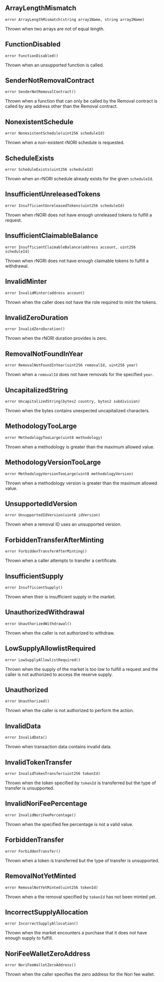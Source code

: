 ## ArrayLengthMismatch

```solidity
error ArrayLengthMismatch(string array1Name, string array2Name)
```

Thrown when two arrays are not of equal length.




## FunctionDisabled

```solidity
error FunctionDisabled()
```

Thrown when an unsupported function is called.




## SenderNotRemovalContract

```solidity
error SenderNotRemovalContract()
```

Thrown when a function that can only be called by the Removal contract is called by any address other than
the Removal contract.




## NonexistentSchedule

```solidity
error NonexistentSchedule(uint256 scheduleId)
```

Thrown when a non-existent rNORI schedule is requested.




## ScheduleExists

```solidity
error ScheduleExists(uint256 scheduleId)
```

Thrown when an rNORI schedule already exists for the given `scheduleId`.




## InsufficientUnreleasedTokens

```solidity
error InsufficientUnreleasedTokens(uint256 scheduleId)
```

Thrown when rNORI does not have enough unreleased tokens to fulfill a request.




## InsufficientClaimableBalance

```solidity
error InsufficientClaimableBalance(address account, uint256 scheduleId)
```

Thrown when rNORI does not have enough claimable tokens to fulfill a withdrawal.




## InvalidMinter

```solidity
error InvalidMinter(address account)
```

Thrown when the caller does not have the role required to mint the tokens.




## InvalidZeroDuration

```solidity
error InvalidZeroDuration()
```

Thrown when the rNORI duration provides is zero.




## RemovalNotFoundInYear

```solidity
error RemovalNotFoundInYear(uint256 removalId, uint256 year)
```

Thrown when a `removalId` does not have removals for the specified `year`.




## UncapitalizedString

```solidity
error UncapitalizedString(bytes2 country, bytes2 subdivision)
```

Thrown when the bytes contains unexpected uncapitalized characters.




## MethodologyTooLarge

```solidity
error MethodologyTooLarge(uint8 methodology)
```

Thrown when a methodology is greater than the maximum allowed value.




## MethodologyVersionTooLarge

```solidity
error MethodologyVersionTooLarge(uint8 methodologyVersion)
```

Thrown when a methodology version is greater than the maximum allowed value.




## UnsupportedIdVersion

```solidity
error UnsupportedIdVersion(uint8 idVersion)
```

Thrown when a removal ID uses an unsupported version.




## ForbiddenTransferAfterMinting

```solidity
error ForbiddenTransferAfterMinting()
```

Thrown when a caller attempts to transfer a certificate.




## InsufficientSupply

```solidity
error InsufficientSupply()
```

Thrown when their is insufficient supply in the market.




## UnauthorizedWithdrawal

```solidity
error UnauthorizedWithdrawal()
```

Thrown when the caller is not authorized to withdraw.




## LowSupplyAllowlistRequired

```solidity
error LowSupplyAllowlistRequired()
```

Thrown when the supply of the market is too low to fulfill a request and the caller is not authorized to
access the reserve supply.




## Unauthorized

```solidity
error Unauthorized()
```

Thrown when the caller is not authorized to perform the action.




## InvalidData

```solidity
error InvalidData()
```

Thrown when transaction data contains invalid data.




## InvalidTokenTransfer

```solidity
error InvalidTokenTransfer(uint256 tokenId)
```

Thrown when the token specified by `tokenId` is transferred but the type of transfer is unsupported.




## InvalidNoriFeePercentage

```solidity
error InvalidNoriFeePercentage()
```

Thrown when the specified fee percentage is not a valid value.




## ForbiddenTransfer

```solidity
error ForbiddenTransfer()
```

Thrown when a token is transferred but the type of transfer is unsupported.




## RemovalNotYetMinted

```solidity
error RemovalNotYetMinted(uint256 tokenId)
```

Thrown when a the removal specified by `tokenId` has not been minted yet.




## IncorrectSupplyAllocation

```solidity
error IncorrectSupplyAllocation()
```

Thrown when the market encounters a purchase that it does not have enough supply to fulfill.




## NoriFeeWalletZeroAddress

```solidity
error NoriFeeWalletZeroAddress()
```

Thrown when the caller specifies the zero address for the Nori fee wallet.




